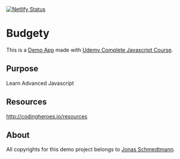 [![Netlify Status](https://api.netlify.com/api/v1/badges/8377823b-0040-4f60-9339-5935b36835eb/deploy-status)](https://app.netlify.com/sites/budgety-demo/deploys)

# Budgety

This is a [Demo App](https://budgety-demo.netlify.app) made with [Udemy Complete Javascript Course](https://github.com/jonasschmedtmann/complete-javascript-course).

## Purpose

Learn Advanced Javascript

## Resources

http://codingheroes.io/resources


## About

All copyrights for this demo project belongs to [Jonas Schmedtmann](https://github.com/jonasschmedtmann).
